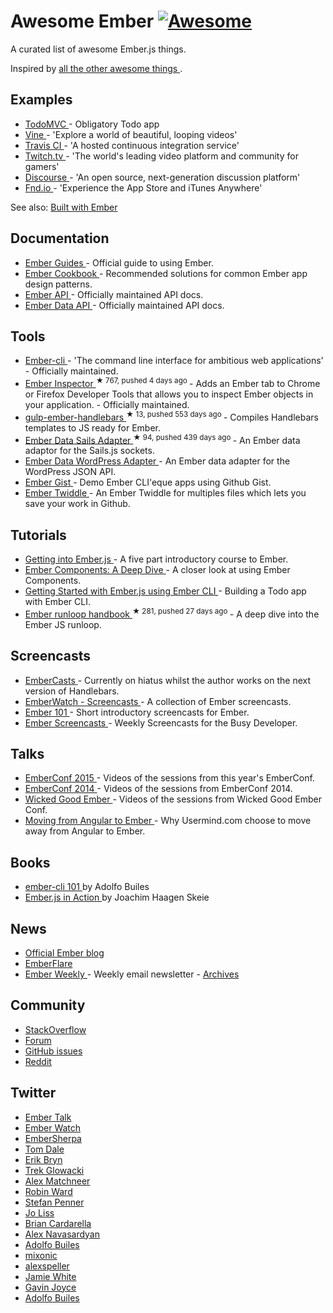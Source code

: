 <h1>
 Awesome Ember
 <a href="https://github.com/sindresorhus/awesome">
  <img alt="Awesome" src="https://cdn.rawgit.com/sindresorhus/awesome/d7305f38d29fed78fa85652e3a63e154dd8e8829/media/badge.svg"/>
 </a>
</h1>
<p>
 A curated list of awesome Ember.js things.
</p>
<p>
 Inspired by
 <a href="https://github.com/bayandin/awesome-awesomeness">
  all the other awesome things
 </a>
 .
</p>
<h2>
 Examples
</h2>
<ul>
 <li>
  <a href="http://todomvc.com/examples/emberjs/">
   TodoMVC
  </a>
  - Obligatory Todo app
 </li>
 <li>
  <a href="https://vine.co/">
   Vine
  </a>
  - 'Explore a world of beautiful, looping videos'
 </li>
 <li>
  <a href="https://travis-ci.org/">
   Travis CI
  </a>
  - 'A hosted continuous integration service'
 </li>
 <li>
  <a href="http://www.twitch.tv/directory">
   Twitch.tv
  </a>
  - 'The world's leading video platform and community for gamers'
 </li>
 <li>
  <a href="http://try.discourse.org/">
   Discourse
  </a>
  - 'An open source, next-generation discussion platform'
 </li>
 <li>
  <a href="https://fnd.io/">
   Fnd.io
  </a>
  - 'Experience the App Store and iTunes Anywhere'
 </li>
</ul>
<p>
 See also:
 <a href="http://builtwithember.io/">
  Built with Ember
 </a>
</p>
<h2>
 Documentation
</h2>
<ul>
 <li>
  <a href="http://emberjs.com/guides/">
   Ember Guides
  </a>
  - Official guide to using Ember.
 </li>
 <li>
  <a href="http://emberjs.com/guides/cookbook/">
   Ember Cookbook
  </a>
  - Recommended solutions for common Ember app design patterns.
 </li>
 <li>
  <a href="http://emberjs.com/api">
   Ember API
  </a>
  - Officially maintained API docs.
 </li>
 <li>
  <a href="http://emberjs.com/api/data">
   Ember Data API
  </a>
  - Officially maintained API docs.
 </li>
</ul>
<h2>
 Tools
</h2>
<ul>
 <li>
  <a href="http://www.ember-cli.com/">
   Ember-cli
  </a>
  - 'The command line interface for ambitious web applications' - Officially maintained.
 </li>
 <li>
  <a href="https://github.com/emberjs/ember-inspector">
   Ember Inspector
  </a>
  <sup>
   &#9733 767, pushed 4 days ago
  </sup>
  - Adds an Ember tab to Chrome or Firefox Developer Tools that allows you to inspect Ember objects in your application. - Officially maintained.
 </li>
 <li>
  <a href="https://github.com/fuseelements/gulp-ember-handlebars">
   gulp-ember-handlebars
  </a>
  <sup>
   &#9733 13, pushed 553 days ago
  </sup>
  - Compiles Handlebars templates to JS ready for Ember.
 </li>
 <li>
  <a href="https://github.com/bmac/ember-data-sails-adapter">
   Ember Data Sails Adapter
  </a>
  <sup>
   &#9733 94, pushed 439 days ago
  </sup>
  - An Ember data adaptor for the Sails.js sockets.
 </li>
 <li>
  <a href="https://github.com/HeyHumanoid/Ember-Data-WordPress/">
   Ember Data WordPress Adapter
  </a>
  - An Ember data adapter for the WordPress JSON API.
 </li>
 <li>
  <a href="http://ember-gist.joostdvrs.com/">
   Ember Gist
  </a>
  - Demo Ember CLI'eque apps using Github Gist.
 </li>
 <li>
  <a href="http://twiddle.joostdvrs.com/">
   Ember Twiddle
  </a>
  - An Ember Twiddle for multiples files which lets you save your work in Github.
 </li>
</ul>
<h2>
 Tutorials
</h2>
<ul>
 <li>
  <a href="http://code.tutsplus.com/tutorials/getting-into-emberjs--net-30709">
   Getting into Ember.js
  </a>
  - A five part introductory course to Ember.
 </li>
 <li>
  <a href="http://code.tutsplus.com/tutorials/ember-components-a-deep-dive--net-35551">
   Ember Components: A Deep Dive
  </a>
  - A closer look at using Ember Components.
 </li>
 <li>
  <a href="http://thetechcofounder.com/getting-started-with-ember-js-using-ember-cli/">
   Getting Started with Ember.js using Ember CLI
  </a>
  - Building a Todo app with Ember CLI.
 </li>
 <li>
  <a href="https://github.com/eoinkelly/ember-runloop-handbook">
   Ember runloop handbook
  </a>
  <sup>
   &#9733 281, pushed 27 days ago
  </sup>
  - A deep dive into the Ember JS runloop.
 </li>
</ul>
<h2>
 Screencasts
</h2>
<ul>
 <li>
  <a href="http://www.embercasts.com/">
   EmberCasts
  </a>
  - Currently on hiatus whilst the author works on the next version of Handlebars.
 </li>
 <li>
  <a href="http://emberwatch.com/screencasts.html">
   EmberWatch - Screencasts
  </a>
  - A collection of Ember screencasts.
 </li>
 <li>
  <a href="http://ember101.com/">
   Ember 101
  </a>
  - Short introductory screencasts for Ember.
 </li>
 <li>
  <a href="http://www.emberscreencasts.com/">
   Ember Screencasts
  </a>
  - Weekly Screencasts for the Busy Developer.
 </li>
</ul>
<h2>
 Talks
</h2>
<ul>
 <li>
  <a href="https://www.youtube.com/playlist?list=PLE7tQUdRKcyacwiUPs0CjPYt6tJub4xXU">
   EmberConf 2015
  </a>
  - Videos of the sessions from this year's EmberConf.
 </li>
 <li>
  <a href="https://www.youtube.com/playlist?list=PLE7tQUdRKcyaOyfBnAndJxQ9PNVmKva0d">
   EmberConf 2014
  </a>
  - Videos of the sessions from EmberConf 2014.
 </li>
 <li>
  <a href="https://www.youtube.com/channel/UCwFd5yPBeWsbZHDWc-3KhjA">
   Wicked Good Ember
  </a>
  - Videos of the sessions from Wicked Good Ember Conf.
 </li>
 <li>
  <a href="https://www.youtube.com/watch?v=EFmgLyR-Svo">
   Moving from Angular to Ember
  </a>
  - Why Usermind.com choose to move away from Angular to Ember.
 </li>
</ul>
<h2>
 Books
</h2>
<ul>
 <li>
  <a href="https://leanpub.com/ember-cli-101">
   ember-cli 101
  </a>
  by Adolfo Builes
 </li>
 <li>
  <a href="http://manning.com/skeie/">
   Ember.js in Action
  </a>
  by Joachim Haagen Skeie
 </li>
</ul>
<h2>
 News
</h2>
<ul>
 <li>
  <a href="http://emberjs.com/blog/">
   Official Ember blog
  </a>
 </li>
 <li>
  <a href="https://emberflare.com">
   EmberFlare
  </a>
 </li>
 <li>
  <a href="http://emberweekly.com/">
   Ember Weekly
  </a>
  - Weekly email newsletter -
  <a href="http://us4.campaign-archive2.com/home/?u=ac25c8565ec37f9299ac75ca0&id=e96229d21d">
   Archives
  </a>
 </li>
</ul>
<h2>
 Community
</h2>
<ul>
 <li>
  <a href="http://stackoverflow.com/questions/tagged/ember.js">
   StackOverflow
  </a>
 </li>
 <li>
  <a href="http://discuss.emberjs.com/">
   Forum
  </a>
 </li>
 <li>
  <a href="https://github.com/emberjs/ember.js/issues">
   GitHub issues
  </a>
 </li>
 <li>
  <a href="http://www.reddit.com/r/emberjs/">
   Reddit
  </a>
 </li>
</ul>
<h2>
 Twitter
</h2>
<ul>
 <li>
  <a href="https://twitter.com/emberjstalk">
   Ember Talk
  </a>
 </li>
 <li>
  <a href="https://twitter.com/EmberWatch">
   Ember Watch
  </a>
 </li>
 <li>
  <a href="https://twitter.com/EmberSherpa">
   EmberSherpa
  </a>
 </li>
 <li>
  <a href="https://twitter.com/tomdale">
   Tom Dale
  </a>
 </li>
 <li>
  <a href="https://twitter.com/ebryn">
   Erik Bryn
  </a>
 </li>
 <li>
  <a href="https://twitter.com/trek">
   Trek Glowacki
  </a>
 </li>
 <li>
  <a href="https://twitter.com/machty">
   Alex Matchneer
  </a>
 </li>
 <li>
  <a href="https://twitter.com/eviltrout">
   Robin Ward
  </a>
 </li>
 <li>
  <a href="https://twitter.com/stefanpenner">
   Stefan Penner
  </a>
 </li>
 <li>
  <a href="https://twitter.com/jo_liss">
   Jo Liss
  </a>
 </li>
 <li>
  <a href="https://twitter.com/bcardarella">
   Brian Cardarella
  </a>
 </li>
 <li>
  <a href="https://twitter.com/twokul">
   Alex Navasardyan
  </a>
 </li>
 <li>
  <a href="https://twitter.com/abuiles">
   Adolfo Builes
  </a>
 </li>
 <li>
  <a href="https://twitter.com/mixonic">
   mixonic
  </a>
 </li>
 <li>
  <a href="https://twitter.com/alexspeller">
   alexspeller
  </a>
 </li>
 <li>
  <a href="https://twitter.com/jgwhite">
   Jamie White
  </a>
 </li>
 <li>
  <a href="https://twitter.com/gavinjoyce">
   Gavin Joyce
  </a>
 </li>
 <li>
  <a href="https://twitter.com/abuiles">
   Adolfo Builes
  </a>
 </li>
</ul>
